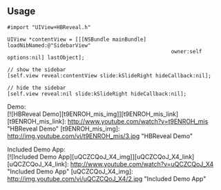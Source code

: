 ## Usage
`#import "UIView+HBReveal.h"`

```objc
UIView *contentView = [[[NSBundle mainBundle] loadNibNamed:@"SidebarView"
                                                     owner:self options:nil] lastObject];

// show the sidebar
[self.view reveal:contentView slide:kSlideRight hideCallback:nil];

// hide the sidebar
[self.view reveal:nil slide:kSlideRight hideCallback:nil];
```

Demo:  
[![HBReveal Demo][t9ENROH_mis_img]][t9ENROH_mis_link]
[t9ENROH_mis_link]: http://www.youtube.com/watch?v=t9ENROH_mis "HBReveal Demo"
[t9ENROH_mis_img]: http://img.youtube.com/vi/t9ENROH_mis/3.jpg "HBReveal Demo"

Included Demo App:  
[![Included Demo App][uQCZCQoJ_X4_img]][uQCZCQoJ_X4_link]
[uQCZCQoJ_X4_link]: http://www.youtube.com/watch?v=uQCZCQoJ_X4 "Included Demo App"
[uQCZCQoJ_X4_img]: http://img.youtube.com/vi/uQCZCQoJ_X4/2.jpg "Included Demo App"
